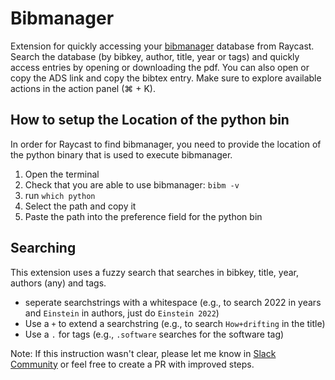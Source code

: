 # Bibmanager

Extension for quickly accessing your [bibmanager](https://bibmanager.readthedocs.io/en/latest/) database from Raycast. Search the database (by bibkey, author, title, year or tags) and quickly access entries by opening or downloading the pdf.
You can also open or copy the ADS link and copy the bibtex entry. Make sure to explore available actions in the action panel (⌘ + K).

## How to setup the Location of the python bin

In order for Raycast to find bibmanager, you need to provide the location of the python binary that is used to execute bibmanager. 

1. Open the terminal
2. Check that you are able to use bibmanager: `bibm -v`
3. run `which python` 
4. Select the path and copy it
5. Paste the path into the preference field for the python bin

## Searching

This extension uses a fuzzy search that searches in bibkey, title, year, authors (any) and tags.

- seperate searchstrings with a whitespace (e.g., to search 2022 in years and `Einstein` in authors, just do `Einstein 2022`)
- Use a `+` to extend a searchstring (e.g., to search `How+drifting` in the title)
- Use a `.` for tags (e.g., `.software` searches for the software tag)

Note: If this instruction wasn't clear, please let me know in [Slack Community](https://raycast.com/community) or feel free to create a PR with improved steps.
